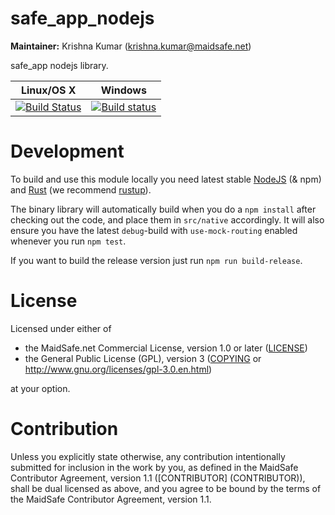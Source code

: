 # safe_app_nodejs

**Maintainer:** Krishna Kumar (krishna.kumar@maidsafe.net)

safe_app nodejs library.

|Linux/OS X|Windows|
|:---:|:--------:|
|[![Build Status](https://travis-ci.org/maidsafe/safe-app-nodejs.svg?branch=master)](https://travis-ci.org/maidsafe/safe-app-nodejs)|[![Build status](https://ci.appveyor.com/api/projects/status/efktyecwydxrhs5d/branch/master?svg=true)](https://ci.appveyor.com/project/MaidSafe-QA/safe-app-nodejs/branch/master)|

# Development

To build and use this module locally you need latest stable [NodeJS](https://nodejs.org/en/) (& npm) and [Rust](https://www.rust-lang.org/en-US/) (we recommend [rustup](https://rustup.rs/)).

The binary library will automatically build when you do a `npm install` after checking out the code, and place them in `src/native` accordingly. It will also ensure you have the latest `debug`-build  with `use-mock-routing` enabled whenever you run `npm test`.

If you want to build the release version just run `npm run build-release`.


# License

Licensed under either of

* the MaidSafe.net Commercial License, version 1.0 or later ([LICENSE](LICENSE))
* the General Public License (GPL), version 3 ([COPYING](COPYING) or http://www.gnu.org/licenses/gpl-3.0.en.html)

at your option.

# Contribution

Unless you explicitly state otherwise, any contribution intentionally submitted for inclusion in the
work by you, as defined in the MaidSafe Contributor Agreement, version 1.1 ([CONTRIBUTOR]
(CONTRIBUTOR)), shall be dual licensed as above, and you agree to be bound by the terms of the
MaidSafe Contributor Agreement, version 1.1.
